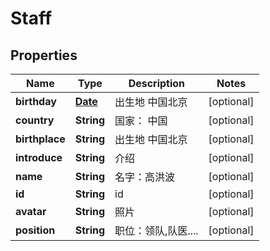 
# Staff

## Properties
Name | Type | Description | Notes
------------ | ------------- | ------------- | -------------
**birthday** | [**Date**](Date.md) | 出生地  中国北京 |  [optional]
**country** | **String** | 国家： 中国 |  [optional]
**birthplace** | **String** | 出生地  中国北京 |  [optional]
**introduce** | **String** | 介绍 |  [optional]
**name** | **String** | 名字：高洪波 |  [optional]
**id** | **String** | id |  [optional]
**avatar** | **String** | 照片 |  [optional]
**position** | **String** | 职位：领队,队医.... |  [optional]



